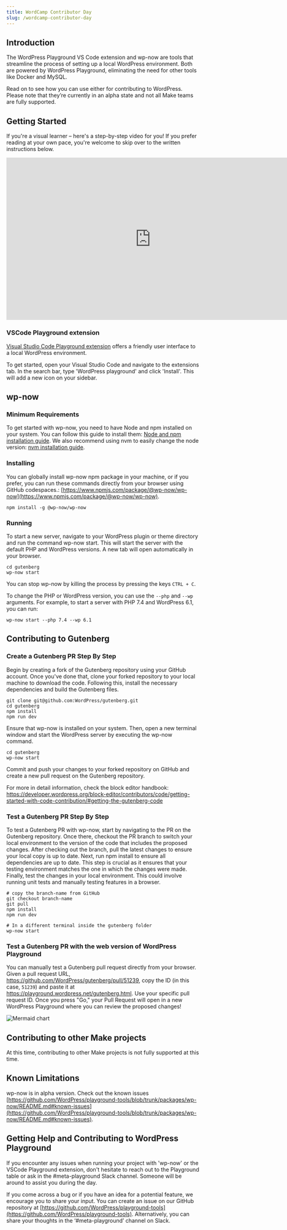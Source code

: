 ```yaml
---
title: WordCamp Contributor Day
slug: /wordcamp-contributor-day
---
```


## Introduction

The WordPress Playground VS Code extension and wp-now are tools that streamline the process of setting up a local WordPress environment. Both are powered by WordPress Playground, eliminating the need for other tools like Docker and MySQL.

Read on to see how you can use either for contributing to WordPress. Please note that they’re currently in an alpha state and not all Make teams are fully supported.

## Getting Started

If you're a visual learner – here's a step-by-step video for you! If you prefer reading at your own pace, you're welcome to skip over to the written instructions below.

<iframe title="Getting Started with wp-now for WordPress development at Contributor Day" aria-label="Getting Started with wp-now for WordPress development at Contributor Day" width="752" height="423.2" src="https://video.wordpress.com/embed/Gn7XOCAM?cover=1&amp;preloadContent=metadata&amp;useAverageColor=1&amp;hd=1&amp;metadata_token=eyJ0eXAiOiJKV1QiLCJhbGciOiJIUzI1NiJ9.eyJpc3MiOiJ3b3JkcHJlc3MuY29tIiwiaWF0IjoxNjg2MTQ4ODQ5LCJleHAiOjE2ODYzMjE2NDksImJsb2dfaWQiOiIyMDMxMjIxMTIiLCJndWlkIjoiR243WE9DQU0iLCJhdXRoIjoidmlkZW9wcmVzc19wbGF5YmFja190b2tlbiIsImFjY2VzcyI6InZpZGVvIiwiZXhwaXJlcyI6MTY4NjMyMTY0OX0.DJWVfePHl2nUKo8ziG81CK2VlG5Ui8vNg-dZJ7dOSq8" frameborder="0" allowfullscreen="" data-resize-to-parent="true" allow="clipboard-write"></iframe>

### VSCode Playground extension

[Visual Studio Code Playground extension](https://marketplace.visualstudio.com/items?itemName=WordPressPlayground.wordpress-playground) offers a friendly user interface to a local WordPress environment.

To get started, open your Visual Studio Code and navigate to the extensions tab. In the search bar, type 'WordPress playground' and click 'Install'. This will add a new icon on your sidebar.

## wp-now

### Minimum Requirements

To get started with wp-now, you need to have Node and npm installed on your system. You can follow this guide to install them: [Node and npm installation guide](https://nodejs.org/en/download/package-manager). We also recommend using nvm to easily change the node version: [nvm installation guide](https://github.com/nvm-sh/nvm#installing-and-updating).

### Installing

You can globally install wp-now npm package in your machine, or if you prefer, you can run these commands directly from your browser using GitHub codespaces.: [https://www.npmjs.com/package/@wp-now/wp-now](https://www.npmjs.com/package/@wp-now/wp-now).

```
npm install -g @wp-now/wp-now
```

### Running

To start a new server, navigate to your WordPress plugin or theme directory and run the command wp-now start. This will start the server with the default PHP and WordPress versions. A new tab will open automatically in your browser.

```
cd gutenberg
wp-now start
```

You can stop wp-now by killing the process by pressing the keys `CTRL + C`.

To change the PHP or WordPress version, you can use the `--php` and `--wp` arguments. For example, to start a server with PHP 7.4 and WordPress 6.1, you can run:

```
wp-now start --php 7.4 --wp 6.1
```

## Contributing to Gutenberg

### Create a Gutenberg PR Step By Step

Begin by creating a fork of the Gutenberg repository using your GitHub account. Once you've done that, clone your forked repository to your local machine to download the code. Following this, install the necessary dependencies and build the Gutenberg files.

```
git clone git@github.com:WordPress/gutenberg.git
cd gutenberg
npm install
npm run dev
```

Ensure that wp-now is installed on your system. Then, open a new terminal window and start the WordPress server by executing the wp-now command.

```
cd gutenberg
wp-now start
```

Commit and push your changes to your forked repository on GitHub and create a new pull request on the Gutenberg repository.

For more in detail information, check the block editor handbook: https://developer.wordpress.org/block-editor/contributors/code/getting-started-with-code-contribution/#getting-the-gutenberg-code

### Test a Gutenberg PR Step By Step

To test a Gutenberg PR with wp-now, start by navigating to the PR on the Gutenberg repository. Once there, checkout the PR branch to switch your local environment to the version of the code that includes the proposed changes. After checking out the branch, pull the latest changes to ensure your local copy is up to date. Next, run npm install to ensure all dependencies are up to date. This step is crucial as it ensures that your testing environment matches the one in which the changes were made. Finally, test the changes in your local environment. This could involve running unit tests and manually testing features in a browser.

```
# copy the branch-name from GitHub
git checkout branch-name
git pull
npm install
npm run dev

# In a different terminal inside the gutenberg folder
wp-now start
```

### Test a Gutenberg PR with the web version of WordPress Playground

You can manually test a Gutenberg pull request directly from your browser. Given a pull request URL, https://github.com/WordPress/gutenberg/pull/51239, copy the ID (in this case, `51239`) and paste it at https://playground.wordpress.net/gutenberg.html. Use your specific pull request ID. Once you press "Go," your Pull Request will open in a new WordPress Playground where you can review the proposed changes!

![Mermaid chart](https://github.com/WordPress/wordpress-playground/assets/779993/d4bc5a27-1401-4f35-bc68-2fad0ef699d5)

## Contributing to other Make projects

At this time, contributing to other Make projects is not fully supported at this time.

## Known Limitations

wp-now is in alpha version. Check out the known issues [https://github.com/WordPress/playground-tools/blob/trunk/packages/wp-now/README.md#known-issues](https://github.com/WordPress/playground-tools/blob/trunk/packages/wp-now/README.md#known-issues).

## Getting Help and Contributing to WordPress Playground

If you encounter any issues when running your project with 'wp-now' or the VSCode Playground extension, don't hesitate to reach out to the Playground table or ask in the #meta-playground Slack channel. Someone will be around to assist you during the day.

If you come across a bug or if you have an idea for a potential feature, we encourage you to share your input. You can create an issue on our GitHub repository at [https://github.com/WordPress/playground-tools](https://github.com/WordPress/playground-tools). Alternatively, you can share your thoughts in the ‘#meta-playground’ channel on Slack.
